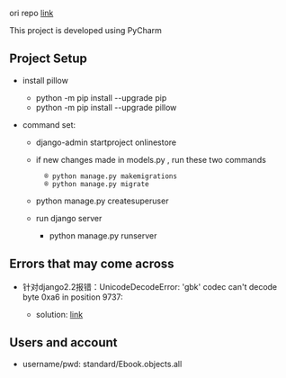 ori repo [link](https://github.com/pymike00/The-Complete-Guide-To-DRF-and-VueJS)

This project is developed using PyCharm


Project Setup
---
- install pillow 
    - python -m pip install --upgrade pip
    - python -m pip install --upgrade pillow

- command set:
  
    - django-admin startproject onlinestore
    
    - if new changes made in models.py , run these two commands

            ® python manage.py makemigrations
            ® python manage.py migrate
    - python manage.py createsuperuser
            
    - run django server
        - python manage.py runserver



Errors that may come across
---
- 针对django2.2报错：UnicodeDecodeError: 'gbk' codec can't decode byte 0xa6 in position 9737: 
    
    - solution: [link](https://www.cnblogs.com/loveprogramme/p/10726712.html) 

Users and account
---
- username/pwd: standard/Ebook.objects.all

